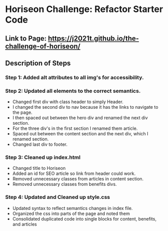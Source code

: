 # Horiseon Challenge: Refactor Starter Code

## Link to Page: https://j2021t.github.io/the-challenge-of-horiseon/

## Description of Steps

### Step 1: Added alt attributes to all img's for accessibility.

### Step 2: Updated all elements to the correct semantics.

 - Changed first div with class header to simply Header.  
 - I changed the second div to nav because it has the links to navigate to the page. 
 - I then spaced out between the hero div and renamed the next div section.
 - For the three div's in the first section I renamed them article.
 - Spaced out between the content section and the next div, which I renamed section.
 - Changed last div to footer.

### Step 3: Cleaned up index.html
- Changed title to Horiseon
- Added an id for SEO article so link from header could work.
- Removed unnecessary classes from articles in content section.
- Removed unnecessary classes from benefits divs.

### Step 4: Updated and Cleaned up style.css
- Updated syntax to reflect semantics changes in index file.
- Organized the css into parts of the page and noted them
- Consolidated duplicated code into single blocks for content, benefits, and articles


